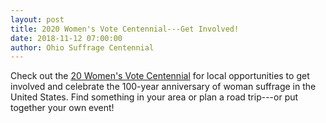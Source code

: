 ```yaml
---
layout: post
title: 2020 Women's Vote Centennial---Get Involved!
date: 2018-11-12 07:00:00
author: Ohio Suffrage Centennial
---
```


Check out the <a href="https://www.2020centennial.org/getinvolved/" target="blank">20 Women's Vote Centennial</a> for local opportunities to get involved and celebrate the 100-year anniversary of woman suffrage in the United States. Find something in your area or plan a road trip---or put together your own event!

